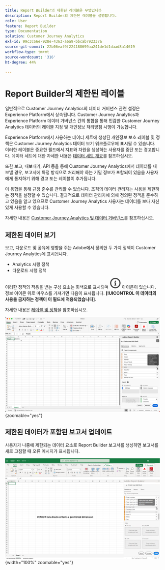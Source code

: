 ```yaml
---
title: Report Builder의 제한된 레이블은 무엇입니까
description: Report Builder의 제한된 레이블을 설명합니다.
role: User
feature: Report Builder
type: Documentation
solution: Customer Journey Analytics
exl-id: 99c3c66e-928e-4363-a6a9-bbcab792337a
source-git-commit: 22b06eaf9f224188699aa241de1d1daad8a14619
workflow-type: tm+mt
source-wordcount: '316'
ht-degree: 44%

---
```


# Report Builder의 제한된 레이블

일반적으로 Customer Journey Analytics의 데이터 거버넌스 관련 설정은 Experience Platform에서 상속됩니다. Customer Journey Analytics과 Experience Platform 데이터 거버넌스 간의 통합을 통해 민감한 Customer Journey Analytics 데이터의 레이블 지정 및 개인정보 처리방침 시행이 가능합니다.

Experience Platform에서 사용하는 데이터 세트에 생성된 개인정보 보호 레이블 및 정책은 Customer Journey Analytics 데이터 보기 워크플로우에 표시될 수 있습니다. 이러한 레이블은 중요한 필드에서 지표와 차원을 생성하는 사용자를 중단 또는 경고합니다. 데이터 세트에 대한 자세한 내용은 [데이터 세트 개요](https://experienceleague.adobe.com/en/docs/experience-platform/catalog/datasets/overview)를 참조하십시오.

또한 보고, 내보내기, API 등을 통해 Customer Journey Analytics에서 데이터를 내보낼 경우, 보고서에 특정 방식으로 처리해야 하는 기밀 정보가 포함되어 있음을 사용자에게 통지하기 위해 경고 또는 레이블이 추가됩니다.

이 통합을 통해 규정 준수를 관리할 수 있습니다. 조직의 데이터 관리자는 사용을 제한하는 정책을 설정할 수 있습니다. 결과적으로 데이터 관리자에 의해 정의된 정책을 준수하고 있음을 알고 있으므로 Customer Journey Analytics 사용자는 데이터를 보다 자신 있게 사용할 수 있습니다.

자세한 내용은 [Customer Journey Analytics 및 데이터 거버넌스](https://experienceleague.adobe.com/en/docs/analytics-platform/using/cja-privacy/privacy-overview)를 참조하십시오.

## 제한된 데이터 보기

보고, 다운로드 및 공유에 영향을 주는 Adobe에서 정의한 두 가지 정책이 Customer Journey Analytics에 표시됩니다.

* Analytics 시행 정책
* 다운로드 시행 정책

이러한 정책의 적용을 받는 구성 요소는 회색으로 표시되며 ![InfoOutline](/help/assets/icons/InfoOutline.svg) 아이콘이 있습니다. 정보 아이콘 위로 마우스를 가져가면 다음이 표시됩니다. **[!UICONTROL 이 데이터의 사용을 금지하는 정책이 이 필드에 적용되었습니다]**.

자세한 내용은 [레이블 및 정책](https://experienceleague.adobe.com/en/docs/analytics-platform/using/cja-dataviews/data-governance)을 참조하십시오.


![금지된 데이터 사용을 나타내는 정책 참고입니다.](assets/restricted-label.png){zoomable="yes"}


## 제한된 데이터가 포함된 보고서 업데이트

사용자가 나중에 제한되는 데이터 요소로 Report Builder 보고서를 생성하면 보고서를 새로 고침할 때 오류 메시지가 표시됩니다.

![데이터 요소가 나중에 제한된 후에 표시되는 오류 메시지입니다.](assets/error-restricted-data.png){width="100%" zoomable="yes"}
